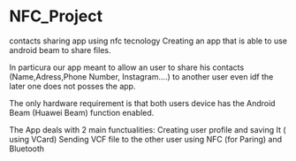 # NFC_Project
contacts sharing app using nfc tecnology
Creating an app that is able to use android beam  to share files.

In particura our app meant to allow an user to share his contacts (Name,Adress,Phone Number, Instagram....) to another user even idf the later one does not posses the app.

The only hardware requirement is that both users device has the Android Beam (Huawei Beam) function enabled.


The App deals with 2 main functualities:
Creating user profile and saving It ( using VCard)
Sending VCF file to the other user using NFC (for Paring) and Bluetooth

